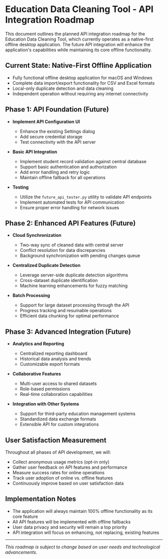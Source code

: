 # Education Data Cleaning Tool - API Integration Roadmap

This document outlines the planned API integration roadmap for the Education Data Cleaning Tool, which currently operates as a native-first offline desktop application. The future API integration will enhance the application's capabilities while maintaining its core offline functionality.

## Current State: Native-First Offline Application

- Fully functional offline desktop application for macOS and Windows
- Complete data import/export functionality for CSV and Excel formats
- Local-only duplicate detection and data cleaning
- Independent operation without requiring any internet connectivity

## Phase 1: API Foundation (Future)

- **Implement API Configuration UI**
  - Enhance the existing Settings dialog
  - Add secure credential storage
  - Test connectivity with the API server
  
- **Basic API Integration**
  - Implement student record validation against central database
  - Support basic authentication and authorization
  - Add error handling and retry logic
  - Maintain offline fallback for all operations

- **Testing**
  - Utilize the `future_api_tester.py` utility to validate API endpoints
  - Implement automated tests for API communication
  - Ensure proper error handling for network issues

## Phase 2: Enhanced API Features (Future)

- **Cloud Synchronization**
  - Two-way sync of cleaned data with central server
  - Conflict resolution for data discrepancies
  - Background synchronization with pending changes queue
  
- **Centralized Duplicate Detection**
  - Leverage server-side duplicate detection algorithms
  - Cross-dataset duplicate identification
  - Machine learning enhancements for fuzzy matching

- **Batch Processing**
  - Support for large dataset processing through the API
  - Progress tracking and resumable operations
  - Efficient data chunking for optimal performance

## Phase 3: Advanced Integration (Future)

- **Analytics and Reporting**
  - Centralized reporting dashboard
  - Historical data analysis and trends
  - Customizable export formats
  
- **Collaborative Features**
  - Multi-user access to shared datasets
  - Role-based permissions
  - Real-time collaboration capabilities
  
- **Integration with Other Systems**
  - Support for third-party education management systems
  - Standardized data exchange formats
  - Extensible API for custom integrations

## User Satisfaction Measurement

Throughout all phases of API development, we will:

- Collect anonymous usage metrics (opt-in only)
- Gather user feedback on API features and performance
- Measure success rates for online operations
- Track user adoption of online vs. offline features
- Continuously improve based on user satisfaction data

## Implementation Notes

- The application will always maintain 100% offline functionality as its core feature
- All API features will be implemented with offline fallbacks
- User data privacy and security will remain a top priority
- API integration will focus on enhancing, not replacing, existing features

---

*This roadmap is subject to change based on user needs and technological advancements.*
